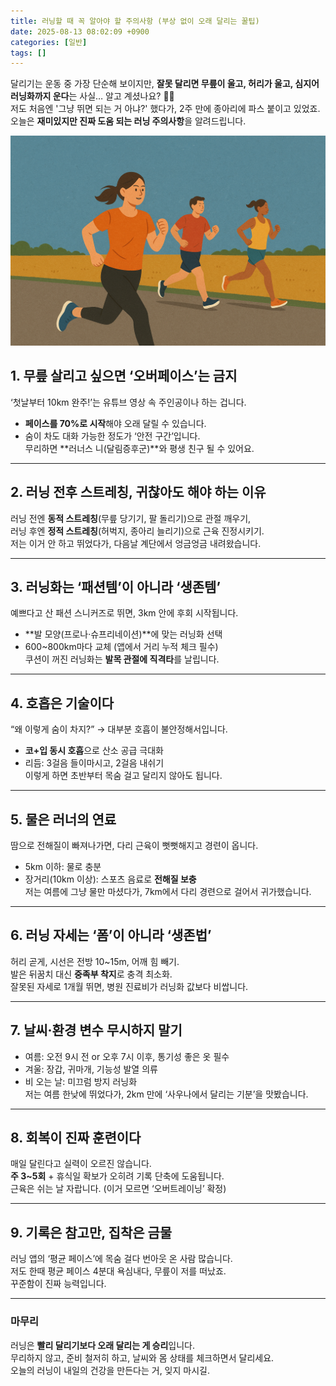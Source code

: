 ```yaml
---
title: 러닝할 때 꼭 알아야 할 주의사항 (부상 없이 오래 달리는 꿀팁)
date: 2025-08-13 08:02:09 +0900
categories: [일반]
tags: []
---
```


달리기는 운동 중 가장 단순해 보이지만, **잘못 달리면 무릎이 울고, 허리가 울고, 심지어 러닝화까지 운다**는 사실… 알고 계셨나요? 🏃‍♂️  
저도 처음엔 '그냥 뛰면 되는 거 아냐?' 했다가, 2주 만에 종아리에 파스 붙이고 있었죠. 오늘은 **재미있지만 진짜 도움 되는 러닝 주의사항**을 알려드립니다.

![러닝](assets/img/normal/running.png)

## 1. 무릎 살리고 싶으면 ‘오버페이스’는 금지
‘첫날부터 10km 완주!’는 유튜브 영상 속 주인공이나 하는 겁니다.  
- **페이스를 70%로 시작**해야 오래 달릴 수 있습니다.  
- 숨이 차도 대화 가능한 정도가 ‘안전 구간’입니다.  
무리하면 **러너스 니(달림증후군)**와 평생 친구 될 수 있어요.

---

## 2. 러닝 전후 스트레칭, 귀찮아도 해야 하는 이유
러닝 전엔 **동적 스트레칭**(무릎 당기기, 팔 돌리기)으로 관절 깨우기,  
러닝 후엔 **정적 스트레칭**(허벅지, 종아리 늘리기)으로 근육 진정시키기.  
저는 이거 안 하고 뛰었다가, 다음날 계단에서 엉금엉금 내려왔습니다.

---

## 3. 러닝화는 ‘패션템’이 아니라 ‘생존템’
예쁘다고 산 패션 스니커즈로 뛰면, 3km 안에 후회 시작됩니다.  
- **발 모양(프로나·슈프리네이션)**에 맞는 러닝화 선택  
- 600~800km마다 교체 (앱에서 거리 누적 체크 필수)  
쿠션이 꺼진 러닝화는 **발목 관절에 직격타**를 날립니다.

---

## 4. 호흡은 기술이다
“왜 이렇게 숨이 차지?” → 대부분 호흡이 불안정해서입니다.  
- **코+입 동시 호흡**으로 산소 공급 극대화  
- 리듬: 3걸음 들이마시고, 2걸음 내쉬기  
이렇게 하면 초반부터 목숨 걸고 달리지 않아도 됩니다.

---

## 5. 물은 러너의 연료
땀으로 전해질이 빠져나가면, 다리 근육이 뻣뻣해지고 경련이 옵니다.  
- 5km 이하: 물로 충분  
- 장거리(10km 이상): 스포츠 음료로 **전해질 보충**  
저는 여름에 그냥 물만 마셨다가, 7km에서 다리 경련으로 걸어서 귀가했습니다.

---

## 6. 러닝 자세는 ‘폼’이 아니라 ‘생존법’
허리 곧게, 시선은 전방 10~15m, 어깨 힘 빼기.  
발은 뒤꿈치 대신 **중족부 착지**로 충격 최소화.  
잘못된 자세로 1개월 뛰면, 병원 진료비가 러닝화 값보다 비쌉니다.

---

## 7. 날씨·환경 변수 무시하지 말기
- 여름: 오전 9시 전 or 오후 7시 이후, 통기성 좋은 옷 필수  
- 겨울: 장갑, 귀마개, 기능성 발열 의류  
- 비 오는 날: 미끄럼 방지 러닝화  
저는 여름 한낮에 뛰었다가, 2km 만에 ‘사우나에서 달리는 기분’을 맛봤습니다.

---

## 8. 회복이 진짜 훈련이다
매일 달린다고 실력이 오르진 않습니다.  
**주 3~5회** + 휴식일 확보가 오히려 기록 단축에 도움됩니다.  
근육은 쉬는 날 자랍니다. (이거 모르면 ‘오버트레이닝’ 확정)

---

## 9. 기록은 참고만, 집착은 금물
러닝 앱의 ‘평균 페이스’에 목숨 걸다 번아웃 온 사람 많습니다.  
저도 한때 평균 페이스 4분대 욕심내다, 무릎이 저를 떠났죠.  
꾸준함이 진짜 능력입니다.

---

### 마무리
러닝은 **빨리 달리기보다 오래 달리는 게 승리**입니다.  
무리하지 않고, 준비 철저히 하고, 날씨와 몸 상태를 체크하면서 달리세요.  
오늘의 러닝이 내일의 건강을 만든다는 거, 잊지 마시길.
